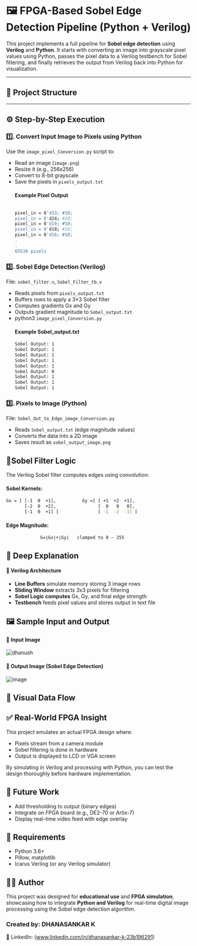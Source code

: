 # 🖼️ FPGA-Based Sobel Edge Detection Pipeline (Python + Verilog)

This project implements a full pipeline for **Sobel edge detection** using **Verilog** and **Python**. It starts with converting an image into grayscale pixel values using Python, passes the pixel data to a Verilog testbench for Sobel filtering, and finally retrieves the output from Verilog back into Python for visualization.

---

## 📌 Project Structure

---

## ⚙️ Step-by-Step Execution

### 1️⃣. Convert Input Image to Pixels using Python

Use the `image_pixel_Conversion.py` script to:
- Read an image (`image.png`)
- Resize it (e.g., 256x256)
- Convert to 8-bit grayscale
- Save the pixels in `pixels_output.txt`
  #### Example Pixel Output
  ```bash
  
  pixel_in = 8'd33; #10;
  pixel_in = 8'd24; #10;
  pixel_in = 8'd19; #10;
  pixel_in = 8'd18; #10;
  pixel_in = 8'd16; #10;
  .
  .
  65536 pixels 

### 2️⃣. Sobel Edge Detection (Verilog)
 
File: `sobel_filter.v`, `Sobel_Filter_tb.v`
- Reads pixels from `pixels_output.txt`
- Buffers rows to apply a 3×3 Sobel filter
- Computes gradients Gx and Gy
- Outputs gradient magnitude to `Sobel_output.txt`
- python3 `image_pixel_Conversion.py`
  #### Example Sobel_output.txt
  ```bash
  Sobel Output: 1
  Sobel Output: 1
  Sobel Output: 1
  Sobel Output: 1
  Sobel Output: 1
  Sobel Output: 0
  Sobel Output: 1
  Sobel Output: 1
  Sobel Output: 1
  
### 3️⃣. Pixels to Image (Python)
File: `Sobel_Out_to_Edge_image_Conversion.py`
- Reads `Sobel_output.txt` (edge magnitude values)
- Converts the data into a 2D image
- Saves result as `sobel_output_image.png`

## 📐Sobel Filter Logic
The Verilog Sobel filter computes edges using convolution:

  #### Sobel Kernels:
  ```bash
  Gx = [ [-1  0  +1],          Gy =[ [ +1  +2  +1],
         [-2  0  +2],                [  0   0   0],
         [-1  0  +1] ]               [ -1  -2  -1] ]
```
  #### Edge Magnitude:
                 
                 G=∣Gx∣+∣Gy∣   clamped to 0 – 255

## 🧠 Deep Explanation
#### 🔧 Verilog Architecture
- **Line Buffers** simulate memory storing 3 image rows
- **Sliding Window** extracts 3x3 pixels for filtering
- **Sobel Logic computes** Gx, Gy, and final edge strength
- **Testbench** feeds pixel values and stores output in text file

## 🖼️ Sample Input and Output
#### 🎯 Input Image

![dhanush](https://github.com/user-attachments/assets/5009447c-7d30-444b-b54d-829967b1571b)

#### 🎯 Output Image (Sobel Edge Detection)

![image](https://github.com/user-attachments/assets/4887545f-fa9d-48ef-bd6f-4b22cb28f863) 

## 🔄 Visual Data Flow

## ✅ Real-World FPGA Insight
This project emulates an actual FPGA design where:

- Pixels stream from a camera module
- Sobel filtering is done in hardware
- Output is displayed to LCD or VGA screen

By simulating in Verilog and processing with Python, you can test the design thoroughly before hardware implementation.

## 🚀 Future Work
- Add thresholding to output (binary edges)
- Integrate on FPGA board (e.g., DE2-70 or Artix-7)
- Display real-time video feed with edge overlay

## 🧪 Requirements
- Python 3.6+
- Pillow, matplotlib
- Icarus Verilog (or any Verilog simulator)

## 👨‍💻 Author
   This project was designed for **educational use** and **FPGA simulation**, showcasing how to integrate **Python and Verilog** for real-time digital image processing using the Sobel edge detection algorithm.
   ### Created by: DHANASANKAR K
   🔗 LinkedIn: (www.linkedin.com/in/dhanasankar-k-23b196291)







